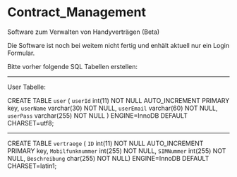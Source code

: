 # Contract_Management
Software zum Verwalten von Handyverträgen (Beta)


Die Software ist noch bei weitem nicht fertig und enhält aktuell nur ein Login Formular. 

Bitte vorher folgende SQL Tabellen erstellen:



------------------------------------------------------
User Tabelle:

CREATE TABLE `user` ( `userId` int(11) NOT NULL AUTO_INCREMENT PRIMARY key,
 `userName` varchar(30) NOT NULL,
 `userEmail` varchar(60) NOT NULL, 
 `userPass` varchar(255) NOT NULL )
  ENGINE=InnoDB DEFAULT CHARSET=utf8; 



------------------------------------------------------

CREATE TABLE `vertraege` (
  `ID` int(11) NOT NULL AUTO_INCREMENT PRIMARY key,
  `Mobilfunknummer` int(255) NOT NULL,
  `SIMNummer` int(255) NOT NULL,
  `Beschreibung` char(255) NOT NULL)
  ENGINE=InnoDB DEFAULT CHARSET=latin1;
